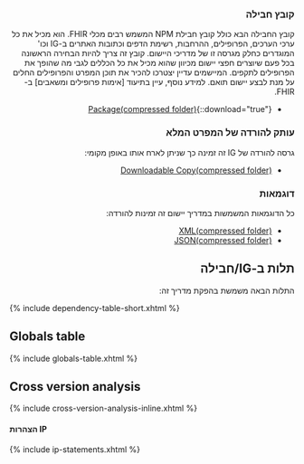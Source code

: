 <div dir="rtl" markdown="1">

### קובץ חבילה

קובץ החבילה הבא כולל קובץ חבילת NPM המשמש רבים מכלי FHIR. הוא מכיל את כל ערכי הערכים, הפרופילים, ההרחבות, רשימת הדפים וכתובות האתרים ב-IG וכו' המוגדרים כחלק מגרסה זו של מדריכי היישום. קובץ זה צריך להיות הבחירה הראשונה בכל פעם שיוצרים חפצי יישום מכיוון שהוא מכיל את כל הכללים לגבי מה שהופך את הפרופילים לתקפים. המיישמים עדיין יצטרכו להכיר את תוכן המפרט והפרופילים החלים על מנת לבצע יישום תואם. למידע נוסף, עיין בתיעוד [אימות פרופילים ומשאבים] ב-FHIR.

- [Package(compressed folder)](package.tgz){::download="true"}

### עותק להורדה של המפרט המלא

גרסה להורדה של IG זה זמינה כך שניתן לארח אותו באופן מקומי:

- [Downloadable Copy(compressed folder)](full-ig.zip)

### דוגמאות

כל הדוגמאות המשמשות במדריך יישום זה זמינות להורדה:

- [XML(compressed folder)](examples.xml.zip)
- [JSON(compressed folder)](examples.json.zip)

## תלות ב-IG/חבילה

התלות הבאה משמשת בהפקת מדריך זה:
</div>

{% include dependency-table-short.xhtml %}

## Globals table

{% include globals-table.xhtml %}

## Cross version analysis

{% include cross-version-analysis-inline.xhtml %}

#### הצהרות IP

{% include ip-statements.xhtml %}
